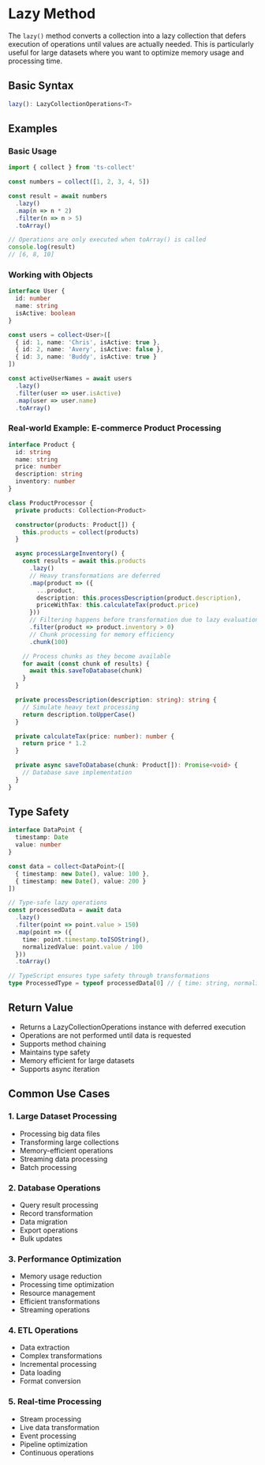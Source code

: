 # Lazy Method

The `lazy()` method converts a collection into a lazy collection that defers execution of operations until values are actually needed. This is particularly useful for large datasets where you want to optimize memory usage and processing time.

## Basic Syntax

```typescript
lazy(): LazyCollectionOperations<T>
```

## Examples

### Basic Usage

```typescript
import { collect } from 'ts-collect'

const numbers = collect([1, 2, 3, 4, 5])

const result = await numbers
  .lazy()
  .map(n => n * 2)
  .filter(n => n > 5)
  .toArray()

// Operations are only executed when toArray() is called
console.log(result)
// [6, 8, 10]
```

### Working with Objects

```typescript
interface User {
  id: number
  name: string
  isActive: boolean
}

const users = collect<User>([
  { id: 1, name: 'Chris', isActive: true },
  { id: 2, name: 'Avery', isActive: false },
  { id: 3, name: 'Buddy', isActive: true }
])

const activeUserNames = await users
  .lazy()
  .filter(user => user.isActive)
  .map(user => user.name)
  .toArray()
```

### Real-world Example: E-commerce Product Processing

```typescript
interface Product {
  id: string
  name: string
  price: number
  description: string
  inventory: number
}

class ProductProcessor {
  private products: Collection<Product>

  constructor(products: Product[]) {
    this.products = collect(products)
  }

  async processLargeInventory() {
    const results = await this.products
      .lazy()
      // Heavy transformations are deferred
      .map(product => ({
        ...product,
        description: this.processDescription(product.description),
        priceWithTax: this.calculateTax(product.price)
      }))
      // Filtering happens before transformation due to lazy evaluation
      .filter(product => product.inventory > 0)
      // Chunk processing for memory efficiency
      .chunk(100)

    // Process chunks as they become available
    for await (const chunk of results) {
      await this.saveToDatabase(chunk)
    }
  }

  private processDescription(description: string): string {
    // Simulate heavy text processing
    return description.toUpperCase()
  }

  private calculateTax(price: number): number {
    return price * 1.2
  }

  private async saveToDatabase(chunk: Product[]): Promise<void> {
    // Database save implementation
  }
}
```

## Type Safety

```typescript
interface DataPoint {
  timestamp: Date
  value: number
}

const data = collect<DataPoint>([
  { timestamp: new Date(), value: 100 },
  { timestamp: new Date(), value: 200 }
])

// Type-safe lazy operations
const processedData = await data
  .lazy()
  .filter(point => point.value > 150)
  .map(point => ({
    time: point.timestamp.toISOString(),
    normalizedValue: point.value / 100
  }))
  .toArray()

// TypeScript ensures type safety through transformations
type ProcessedType = typeof processedData[0] // { time: string, normalizedValue: number }
```

## Return Value

- Returns a LazyCollectionOperations instance with deferred execution
- Operations are not performed until data is requested
- Supports method chaining
- Maintains type safety
- Memory efficient for large datasets
- Supports async iteration

## Common Use Cases

### 1. Large Dataset Processing

- Processing big data files
- Transforming large collections
- Memory-efficient operations
- Streaming data processing
- Batch processing

### 2. Database Operations

- Query result processing
- Record transformation
- Data migration
- Export operations
- Bulk updates

### 3. Performance Optimization

- Memory usage reduction
- Processing time optimization
- Resource management
- Efficient transformations
- Streaming operations

### 4. ETL Operations

- Data extraction
- Complex transformations
- Incremental processing
- Data loading
- Format conversion

### 5. Real-time Processing

- Stream processing
- Live data transformation
- Event processing
- Pipeline optimization
- Continuous operations

